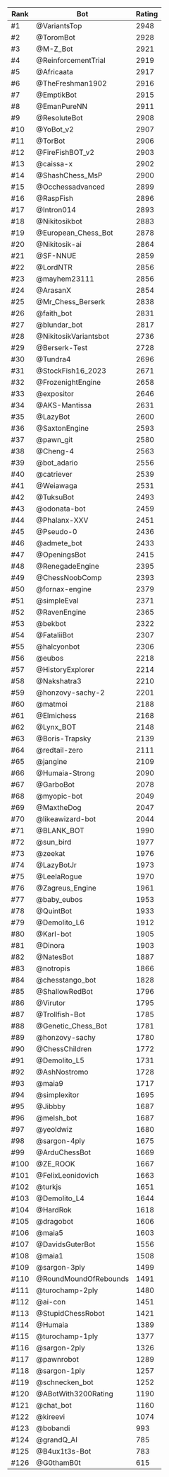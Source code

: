 Rank|Bot|Rating
---|---|---
#1|@VariantsTop|2948
#2|@ToromBot|2928
#3|@M-Z_Bot|2921
#4|@ReinforcementTrial|2919
#5|@Africaata|2917
#6|@TheFreshman1902|2916
#7|@EmptikBot|2915
#8|@EmanPureNN|2911
#9|@ResoluteBot|2908
#10|@YoBot_v2|2907
#11|@TorBot|2906
#12|@FireFishBOT_v2|2903
#13|@caissa-x|2902
#14|@ShashChess_MsP|2900
#15|@Occhessadvanced|2899
#16|@RaspFish|2896
#17|@Intron014|2893
#18|@Nikitosikbot|2883
#19|@European_Chess_Bot|2878
#20|@Nikitosik-ai|2864
#21|@SF-NNUE|2859
#22|@LordNTR|2856
#23|@mayhem23111|2856
#24|@ArasanX|2854
#25|@Mr_Chess_Berserk|2838
#26|@faith_bot|2831
#27|@blundar_bot|2817
#28|@NikitosikVariantsbot|2736
#29|@Berserk-Test|2728
#30|@Tundra4|2696
#31|@StockFish16_2023|2671
#32|@FrozenightEngine|2658
#33|@expositor|2646
#34|@AKS-Mantissa|2631
#35|@LazyBot|2600
#36|@SaxtonEngine|2593
#37|@pawn_git|2580
#38|@Cheng-4|2563
#39|@bot_adario|2556
#40|@catriever|2539
#41|@Weiawaga|2531
#42|@TuksuBot|2493
#43|@odonata-bot|2459
#44|@Phalanx-XXV|2451
#45|@Pseudo-0|2436
#46|@admete_bot|2433
#47|@OpeningsBot|2415
#48|@RenegadeEngine|2395
#49|@ChessNoobComp|2393
#50|@fornax-engine|2379
#51|@simpleEval|2371
#52|@RavenEngine|2365
#53|@bekbot|2322
#54|@FataliiBot|2307
#55|@halcyonbot|2306
#56|@eubos|2218
#57|@HistoryExplorer|2214
#58|@Nakshatra3|2210
#59|@honzovy-sachy-2|2201
#60|@matmoi|2188
#61|@Elmichess|2168
#62|@Lynx_BOT|2148
#63|@Boris-Trapsky|2139
#64|@redtail-zero|2111
#65|@jangine|2109
#66|@Humaia-Strong|2090
#67|@GarboBot|2078
#68|@myopic-bot|2049
#69|@MaxtheDog|2047
#70|@likeawizard-bot|2044
#71|@BLANK_BOT|1990
#72|@sun_bird|1977
#73|@zeekat|1976
#74|@LazyBotJr|1973
#75|@LeelaRogue|1970
#76|@Zagreus_Engine|1961
#77|@baby_eubos|1953
#78|@QuintBot|1933
#79|@Demolito_L6|1912
#80|@Karl-bot|1905
#81|@Dinora|1903
#82|@NatesBot|1887
#83|@notropis|1866
#84|@chesstango_bot|1828
#85|@ShallowRedBot|1796
#86|@Virutor|1795
#87|@Trollfish-Bot|1785
#88|@Genetic_Chess_Bot|1781
#89|@honzovy-sachy|1780
#90|@ChessChildren|1772
#91|@Demolito_L5|1731
#92|@AshNostromo|1728
#93|@maia9|1717
#94|@simplexitor|1695
#95|@Jibbby|1687
#96|@melsh_bot|1687
#97|@yeoldwiz|1680
#98|@sargon-4ply|1675
#99|@ArduChessBot|1669
#100|@ZE_ROOK|1667
#101|@FelixLeonidovich|1663
#102|@turkjs|1651
#103|@Demolito_L4|1644
#104|@HardRok|1618
#105|@dragobot|1606
#106|@maia5|1603
#107|@DavidsGuterBot|1556
#108|@maia1|1508
#109|@sargon-3ply|1499
#110|@RoundMoundOfRebounds|1491
#111|@turochamp-2ply|1480
#112|@ai-con|1451
#113|@StupidChessRobot|1421
#114|@Humaia|1389
#115|@turochamp-1ply|1377
#116|@sargon-2ply|1326
#117|@pawnrobot|1289
#118|@sargon-1ply|1257
#119|@schnecken_bot|1252
#120|@ABotWith3200Rating|1190
#121|@chat_bot|1160
#122|@kireevi|1074
#123|@bobandi|993
#124|@grandQ_AI|785
#125|@B4ux1t3s-Bot|783
#126|@G0thamB0t|615
